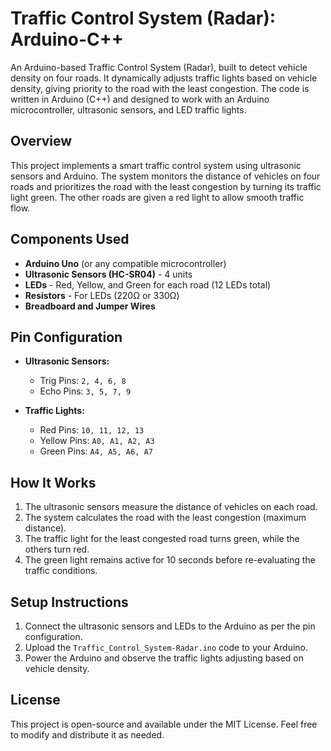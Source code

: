 # Traffic Control System (Radar): Arduino-C++
An Arduino-based Traffic Control System (Radar), built to detect vehicle density on four roads. It dynamically adjusts traffic lights based on vehicle density, giving priority to the road with the least congestion. The code is written in Arduino (C++) and designed to work with an Arduino microcontroller, ultrasonic sensors, and LED traffic lights.

## Overview

This project implements a smart traffic control system using ultrasonic sensors and Arduino. The system monitors the distance of vehicles on four roads and prioritizes the road with the least congestion by turning its traffic light green. The other roads are given a red light to allow smooth traffic flow.

## Components Used

- **Arduino Uno** (or any compatible microcontroller)
- **Ultrasonic Sensors (HC-SR04)** - 4 units
- **LEDs** - Red, Yellow, and Green for each road (12 LEDs total)
- **Resistors** - For LEDs (220Ω or 330Ω)
- **Breadboard and Jumper Wires**

## Pin Configuration

- **Ultrasonic Sensors:**
  - Trig Pins: `2, 4, 6, 8`
  - Echo Pins: `3, 5, 7, 9`

- **Traffic Lights:**
  - Red Pins: `10, 11, 12, 13`
  - Yellow Pins: `A0, A1, A2, A3`
  - Green Pins: `A4, A5, A6, A7`

## How It Works

1. The ultrasonic sensors measure the distance of vehicles on each road.
2. The system calculates the road with the least congestion (maximum distance).
3. The traffic light for the least congested road turns green, while the others turn red.
4. The green light remains active for 10 seconds before re-evaluating the traffic conditions.

## Setup Instructions

1. Connect the ultrasonic sensors and LEDs to the Arduino as per the pin configuration.
2. Upload the `Traffic_Control_System-Radar.ino` code to your Arduino.
3. Power the Arduino and observe the traffic lights adjusting based on vehicle density.

## License

This project is open-source and available under the MIT License. Feel free to modify and distribute it as needed.
